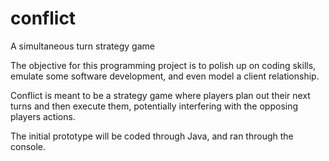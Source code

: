 # conflict
A simultaneous turn strategy game

The objective for this programming project is to polish up on coding skills,
emulate some software development, and even model a client relationship.

Conflict is meant to be a strategy game where players plan out their next turns
and then execute them, potentially interfering with the opposing players actions.

The initial prototype will be coded through Java, and ran through the console.
